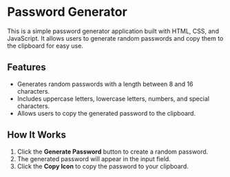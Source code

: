 # Password Generator

This is a simple password generator application built with HTML, CSS, and JavaScript. It allows users to generate random passwords and copy them to the clipboard for easy use.

## Features
- Generates random passwords with a length between 8 and 16 characters.
- Includes uppercase letters, lowercase letters, numbers, and special characters.
- Allows users to copy the generated password to the clipboard.

## How It Works
1. Click the **Generate Password** button to create a random password.
2. The generated password will appear in the input field.
3. Click the **Copy Icon** to copy the password to your clipboard.
